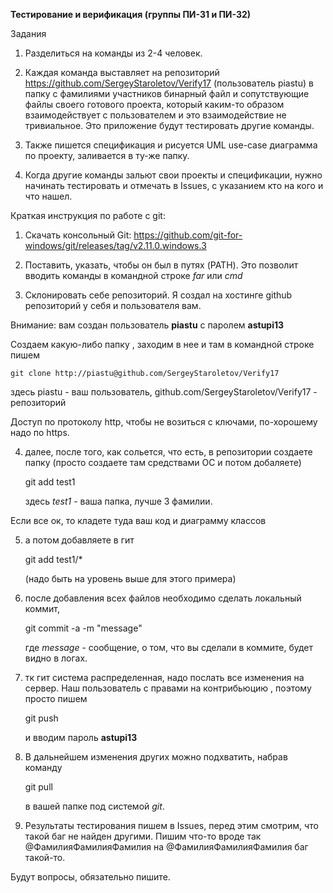 **Тестирование и верификация (группы ПИ-31 и ПИ-32)**

Задания

1.	Разделиться на команды из 2-4 человек. 

2.	Каждая команда выставляет на репозиторий https://github.com/SergeyStaroletov/Verify17 (пользователь piastu) в папку с фамилиями участников бинарный файл и сопутствующие файлы своего готового проекта, который каким-то образом взаимодействует с пользователем и это взаимодействие не тривиальное. Это приложение будут тестировать другие команды.

3.	Также пишется спецификация и рисуется UML use-case диаграмма по проекту, заливается в ту-же папку.

4.	Когда другие команды зальют свои проекты и спецификации, нужно начинать тестировать и отмечать в Issues, с указанием кто на кого и что нашел. 


Краткая инструкция по работе с git:


1. Скачать консольный Git:
<https://github.com/git-for-windows/git/releases/tag/v2.11.0.windows.3>

2. Поставить, указать, чтобы он был в путях (PATH). Это позволит вводить команды в командной строке _far_ или _cmd_

3. Склонировать себе репозиторий. Я создал на хостинге github репозиторий у себя и пользователя вам.

Внимание: вам создан пользователь __piastu__ с паролем __astupi13__

Создаем какую-либо папку , заходим в нее и там в командной строке пишем

    
    git clone http://piastu@github.com/SergeyStaroletov/Verify17
    
    
здесь piastu - ваш пользователь, github.com/SergeyStaroletov/Verify17 - репозиторий
    
Доступ по протоколу http, чтобы не возиться с ключами, по-хорошему надо по https.

4. далее, после того, как сольется, что есть, в репозитории создаете папку (просто создаете там средствами ОС и потом добаляете)

    
    git add test1
    
    здесь _test1_ - ваша папка, лучше 3 фамилии. 
    
Если все ок, то кладете туда ваш код и диаграмму классов

5. а потом добавляете в гит
    
    git add test1/*
    
    (надо быть на уровень выше для этого примера)

6. после добавления всех файлов необходимо сделать локальный коммит, 
    
    git commit -a -m "message"
    
    где _message_ - сообщение, о том, что вы сделали в коммите, будет видно в логах.

7. тк гит система распределенная, надо послать все изменения на сервер.
Наш пользователь с правами на контрибьюцию , поэтому просто пишем
    
    git push
    
    и вводим пароль __astupi13__

8. В дальнейшем изменения других можно подхватить, набрав команду

    git pull
    
    в вашей папке под системой _git_.


9. Результаты тестирования пишем в Issues, перед этим смотрим, что такой баг не найден другими. Пишим что-то вроде так @ФамилияФамилияФамилия на @ФамилияФамилияФамилия баг такой-то.

Будут вопросы, обязательно пишите.
